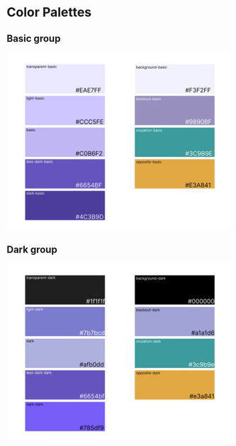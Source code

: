 # Color Palettes

## Basic group

![basic color palette](/info/basicColorPalette.png)

## Dark group

![basic color palette](/info/darkColorPalette.png)
